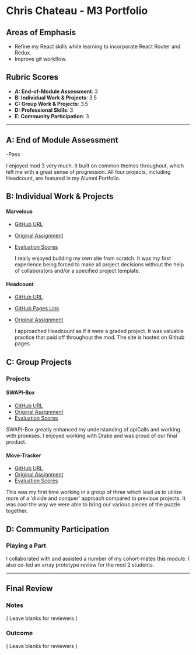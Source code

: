 # Chris Chateau - M3 Portfolio

 ## Areas of Emphasis
 
 - Refine my React skills while learning to incorporate React Router and Redux. 
 - Improve git workflow. 

 ## Rubric Scores
 
* **A: End-of-Module Assessment**: 3
* **B: Individual Work & Projects**: 3.5
* **C: Group Work & Projects**: 3.5
* **D: Professional Skills**: 3
* **E: Community Participation**: 3

 -----------------------
 
 ## A: End of Module Assessment
 
-Pass

I enjoyed mod 3 very much. It built on common themes throughout, which left me with a great sense of progression. All four projects, including Headcount, are featured in my Alumni Portfolio.
 
 ## B: Individual Work & Projects
 
 #### Marvelous
 
* [GitHub URL](https://github.com/christopherchateau/complete-me)
* [Original Assignment](http://frontend.turing.io/projects/binary-challenge.html)
* [Evaluation Scores](https://github.com/turingschool/front-end-submissions-public/blob/master/1806/mod-3/binary-challenge/chris/scores.md)
  
  I really enjoyed building my own site from scratch. It was my first experience being forced to make all project decisions without the help of collaborators and/or a specified project template. 

 #### Headcount
 
* [GitHub URL](https://github.com/christopherchateau/headcount2.0)
* [GitHub Pages Link](https://christopherchateau.github.io/headcount2.0/)
* [Original Assignment](https://github.com/turingschool-examples/headcount2.0)
  
  I approached Headcount as if it were a graded project. It was valuable practice that paid off throughout the mod. The site is hosted on Github pages.
  
 ## C: Group Projects
 
 ### Projects
 
 #### SWAPI-Box
 
* [GitHub URL](https://github.com/christopherchateau/SWAPI-Box)
* [Original Assignment](http://frontend.turing.io/projects/swapi-box.html)
* [Evaluation Scores](https://github.com/turingschool/front-end-submissions-public/blob/master/1806/mod-3/swapi/chris-drake/scores.md)

 SWAPI-Box greatly enhanced my understanding of apiCalls and working with promises. I enjoyed working with Drake and was proud of our final product.
 
 #### Move-Tracker
 
* [GitHub URL](https://github.com/christopherchateau/movie-tracker)
* [Original Assignment](https://github.com/turingschool-examples/movie-tracker)
* [Evaluation Scores](https://github.com/turingschool/front-end-submissions-public/blob/master/1806/mod-3/movie-tracker/chris-tobin-haley/scores.md)

This was my first time working in a group of three which lead us to utilize more of a 'divide and conquer' approach compared to previous projects. It was cool the way we were able to bring our various pieces of the puzzle together.

 ## D: Community Participation
 
 ### Playing a Part
 
 I collaborated with and assisted a number of my cohort-mates this module. I also co-led an array prototype review for the mod 2 students.
 
 ------------------
 
 ## Final Review
 
 ### Notes
 ( Leave blanks for reviewers )
 
 ### Outcome
 ( Leave blanks for reviewers )

